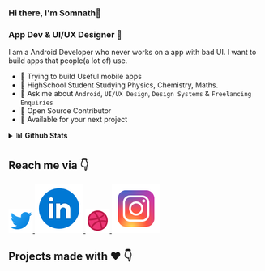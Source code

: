 ### Hi there, I'm Somnath👋


###  App Dev & UI/UX Designer 🚀 
I am a Android Developer who never works on a app with bad UI. I want to build apps that people(a lot of) use.

* 📱 Trying to build Useful mobile apps 
* 🏫 HighSchool Student Studying Physics, Chemistry, Maths.
* 💬 Ask me about ``Android``, ``UI/UX Design``, ``Design Systems``  & ``Freelancing Enquiries`` 
* 📝 Open Source Contributor
* 💌 Available for your next project

<details>
  <summary><b>📊 Github Stats</b></summary>
  <p align="center"> <img src="https://github-readme-stats.vercel.app/api?username=somnath6646&count_private=true&show_icons=true&include_all_commits=true" alt="Somnath Mishra | Stats" />
</details>

## Reach me via 👇

<p float="left">

  <a href="https://twitter.com/somnath6646" title="Redirect to Twitter">
    <img src="icons8-twitter-48.png" width="auto" alt="Twitter" />
  </a>
  
  <a href="https://www.linkedin.com/in/somnath-mishra-87a5461b7/" title="Redirect to LinkedIn">
        <img src="icons8-linkedin-circled.svg" width="auto" alt="Linkedin" />
  </a>
  
  <a href="https://dribbble.com/somnath6646" title="Redirect to Dribbble">
    <img src="icons8-dribbble-48.png" width="auto" alt="Dribbble" />
  </a>
  
  <a href="https://www.instagram.com/somnath6646/" title="Redirect to Instagram">
    <img src="icons8-instagram.svg" width="auto" alt="Instagram" />
  </a>



</p>

## Projects made with ❤️ 👇
